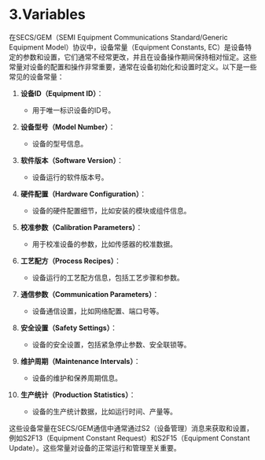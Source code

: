 
# 3.Variables

在SECS/GEM（SEMI Equipment Communications Standard/Generic Equipment Model）协议中，设备常量（Equipment Constants, EC）是设备特定的参数和设置，它们通常不经常更改，并且在设备操作期间保持相对恒定。这些常量对设备的配置和操作非常重要，通常在设备初始化和设置时定义。以下是一些常见的设备常量：

1. **设备ID（Equipment ID）**：
   - 用于唯一标识设备的ID号。

2. **设备型号（Model Number）**：
   - 设备的型号信息。

3. **软件版本（Software Version）**：
   - 设备运行的软件版本号。

4. **硬件配置（Hardware Configuration）**：
   - 设备的硬件配置细节，比如安装的模块或组件信息。

5. **校准参数（Calibration Parameters）**：
   - 用于校准设备的参数，比如传感器的校准数据。

6. **工艺配方（Process Recipes）**：
   - 设备运行的工艺配方信息，包括工艺步骤和参数。

7. **通信参数（Communication Parameters）**：
   - 设备通信设置，比如网络配置、端口号等。

8. **安全设置（Safety Settings）**：
   - 设备的安全设置，包括紧急停止参数、安全联锁等。

9. **维护周期（Maintenance Intervals）**：
   - 设备的维护和保养周期信息。

10. **生产统计（Production Statistics）**：
    - 设备的生产统计数据，比如运行时间、产量等。

这些设备常量在SECS/GEM通信中通常通过S2（设备管理）消息来获取和设置，例如S2F13（Equipment Constant Request）和S2F15（Equipment Constant Update）。这些常量对设备的正常运行和管理至关重要。